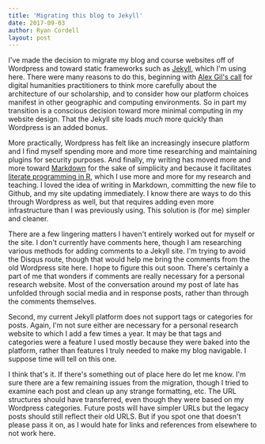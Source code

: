 ```yaml
---
title: 'Migrating this blog to Jekyll'
date: 2017-09-03
author: Ryan Cordell
layout: post
---
```


I've made the decision to migrate my blog and course websites off of Wordpress and toward static frameworks such as [Jekyll](https://jekyllrb.com/), which I'm using here. There were many reasons to do this, beginning with [Alex Gil's call](http://go-dh.github.io/mincomp/thoughts/2015/05/21/user-vs-learner/) for digital humanities practitioners to think more carefully about the architecture of our scholarship, and to consider how our platform choices manifest in other geographic and computing environments. So in part my transition is a conscious decision toward more minimal computing in my website design. That the Jekyll site loads *much* more quickly than Wordpress is an added bonus.

More practically, Wordpress has felt like an increasingly insecure platform and I find myself spending more and more time researching and maintaining plugins for security purposes. And finally, my writing has moved more and more toward [Markdown](https://daringfireball.net/projects/markdown/syntax) for the sake of simplicity and because it facilitates [literate programming in R](http://rmarkdown.rstudio.com/), which I use more and more for my research and teaching. I loved the idea of writing in Markdown, committing the new file to Github, and my site updating immediately. I know there are ways to do this through Wordpress as well, but that requires adding even more infrastructure than I was previously using. This solution is (for me) simpler and cleaner.

There are a few lingering matters I haven't entirely worked out for myself or the site. I don't currently have comments here, though I am researching various methods for adding comments to a Jekyll site. I'm trying to avoid the Disqus route, though that would help me bring the comments from the old Wordpress site here. I hope to figure this out soon. There's certainly a part of me that wonders if comments are really necessary for a personal research website. Most of the conversation around my post of late has unfolded through social media and in response posts, rather than through the comments themselves. 

Second, my current Jekyll platform does not support tags or categories for posts. Again, I'm not sure either are necessary for a personal research website to which I add a few times a year. It may be that tags and categories were a feature I used mostly because they were baked into the platform, rather than features I truly needed to make my blog navigable. I suppose time will tell on this one. 

I think that's it. If there's something out of place here do let me know. I'm sure there are a few remaining issues from the migration, though I tried to examine each post and clean up any strange formatting, etc. The URL structures should have transferred, even though they were based on my Wordpress categories. Future posts will have simpler URLs but the legacy posts should still reflect their old URLS. But if you spot one that doesn't please pass it on, as I would hate for links and references from elsewhere to not work here. 

